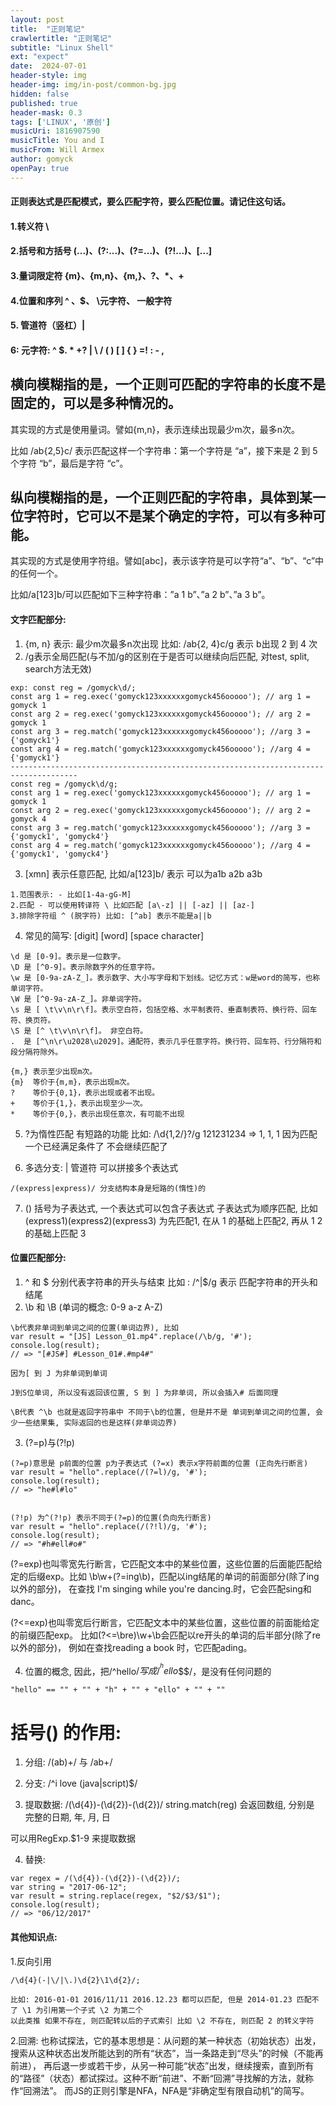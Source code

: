 ```yaml
---
layout: post
title:  "正则笔记"
crawlertitle: "正则笔记"
subtitle: "Linux Shell"
ext: "expect"
date:  2024-07-01
header-style: img
header-img: img/in-post/common-bg.jpg
hidden: false
published: true
header-mask: 0.3
tags: ['LINUX', '原创']
musicUri: 1816907590
musicTitle: You and I
musicFrom: Will Armex
author: gomyck
openPay: true
---
```


#### 正则表达式是匹配模式，要么匹配字符，要么匹配位置。请记住这句话。

#### 1.转义符 \

#### 2.括号和方括号 (...)、(?:...)、(?=...)、(?!...)、[...]

#### 3.量词限定符 {m}、{m,n}、{m,}、?、*、+

#### 4.位置和序列 ^ 、$、 \元字符、 一般字符

#### 5. 管道符（竖杠）|

#### 6: 元字符: ^ $. * +? | \ / ( ) [ ] { } =! : - ,

## 横向模糊指的是，一个正则可匹配的字符串的⻓度不是固定的，可以是多种情况的。

其实现的方式是使用量词。譬如{m,n}，表示连续出现最少m次，最多n次。

比如 /ab{2,5}c/ 表示匹配这样一个字符串：第一个字符是 “a”，接下来是 2 到 5 个字符 “b”，最后是字符 “c”。

## 纵向模糊指的是，一个正则匹配的字符串，具体到某一位字符时，它可以不是某个确定的字符，可以有多种可能。

其实现的方式是使用字符组。譬如[abc]，表示该字符是可以字符“a”、“b”、“c”中的任何一个。

比如/a[123]b/可以匹配如下三种字符串：”a 1 b”、”a 2 b”、”a 3 b”。

#### 文字匹配部分:

1. {m, n} 表示: 最少m次最多n次出现 比如: /ab{2, 4}c/g 表示 b出现 2 到 4 次
2. /g表示全局匹配(与不加/g的区别在于是否可以继续向后匹配, 对test, split, search方法无效)

```
exp: const reg = /gomyck\d/;
const arg 1 = reg.exec('gomyck123xxxxxxgomyck456ooooo'); // arg 1 = gomyck 1
const arg 2 = reg.exec('gomyck123xxxxxxgomyck456ooooo'); // arg 2 = gomyck 1
const arg 3 = reg.match('gomyck123xxxxxxgomyck456ooooo'); //arg 3 = {'gomyck1'}
const arg 4 = reg.match('gomyck123xxxxxxgomyck456ooooo'); //arg 4 = {'gomyck1'}
-------------------------------------------------------------------------------------
const reg = /gomyck\d/g;
const arg 1 = reg.exec('gomyck123xxxxxxgomyck456ooooo'); // arg 1 = gomyck 1
const arg 2 = reg.exec('gomyck123xxxxxxgomyck456ooooo'); // arg 2 = gomyck 4
const arg 3 = reg.match('gomyck123xxxxxxgomyck456ooooo'); //arg 3 = {'gomyck1', 'gomyck4'}
const arg 4 = reg.match('gomyck123xxxxxxgomyck456ooooo'); //arg 4 = {'gomyck1', 'gomyck4'}
```

3. [xmn] 表示任意匹配, 比如/a[123]b/ 表示 可以为a1b a2b a3b

```
1.范围表示: - 比如[1-4a-gG-M]
2.匹配 - 可以使用转译符 \ 比如匹配 [a\-z] || [-az] || [az-]
3.排除字符组 ^ (脱字符) 比如: [^ab] 表示不能是a||b
```

4. 常⻅的简写: [digit] [word] [space character]

```
\d 是 [0-9]。表示是一位数字。
\D 是 [^0-9]。表示除数字外的任意字符。
\w 是 [0-9a-zA-Z_]。表示数字、大小写字母和下划线。记忆方式：w是word的简写，也称单词字符。
\W 是 [^0-9a-zA-Z_]。非单词字符。
\s 是 [ \t\v\n\r\f]。表示空白符，包括空格、水平制表符、垂直制表符、换行符、回⻋符、换⻚符。
\S 是 [^ \t\v\n\r\f]。 非空白符。
.  是 [^\n\r\u2028\u2029]。通配符，表示几乎任意字符。换行符、回⻋符、行分隔符和段分隔符除外。
```

```
{m,} 表示至少出现m次。
{m}  等价于{m,m}，表示出现m次。
?    等价于{0,1}，表示出现或者不出现。
+    等价于{1,}，表示出现至少一次。
*    等价于{0,}，表示出现任意次，有可能不出现
```

5. ?为惰性匹配 有短路的功能 比如: /\d{1,2/}?/g  121231234 => 1, 1, 1 因为匹配一个已经满足条件了 不会继续匹配了

6. 多选分支: | 管道符 可以拼接多个表达式

```
/(express|express)/ 分支结构本身是短路的(惰性)的
```

7. () 括号为子表达式, 一个表达式可以包含子表达式 子表达式为顺序匹配, 比如 (express1)(express2)(express3) 为先匹配1, 在从 1 的基础上匹配2, 再从 1 2 的基础上匹配 3

#### 位置匹配部分:

1. ^ 和 $ 分别代表字符串的开头与结束 比如 : /^|$/g 表示 匹配字符串的开头和结尾
2. \b 和 \B (单词的概念: 0-9 a-z A-Z)

```
\b代表非单词到单词之间的位置(单词边界), 比如
var result = "[JS] Lesson_01.mp4".replace(/\b/g, '#');
console.log(result);
// => "[#JS#] #Lesson_01#.#mp4#"

因为[ 到 J 为非单词到单词

J到S位单词, 所以没有返回该位置, S 到 ] 为非单词, 所以会插入# 后面同理

\B代表 ^\b 也就是返回字符串中 不同于\b的位置, 但是并不是 单词到单词之间的位置, 会少一些结果集, 实际返回的也是这样(非单词边界)
```

3. (?=p)与(?!p)

```
(?=p)意思是 p前面的位置 p为子表达式 (?=x) 表示x字符前面的位置 (正向先行断言)
var result = "hello".replace(/(?=l)/g, '#');
console.log(result);
// => "he#l#lo"


(?!p) 为^(?!p) 表示不同于(?=p)的位置(负向先行断言)
var result = "hello".replace(/(?!l)/g, '#');
console.log(result);
// => "#h#ell#o#"
```

(?=exp)也叫零宽先行断言，它匹配文本中的某些位置，这些位置的后面能匹配给定的后缀exp。比如
\b\w+(?=ing\b)，匹配以ing结尾的单词的前面部分(除了ing以外的部分)，
在查找 I'm singing while you're dancing.时，它会匹配sing和danc。

(?<=exp)也叫零宽后行断言，它匹配文本中的某些位置，这些位置的前面能给定的前缀匹配exp。
比如(?<=\bre)\w+\b会匹配以re开头的单词的后半部分(除了re以外的部分)，
例如在查找reading a book 时，它匹配ading。

4. 位置的概念, 因此，把/^hello$/写成/^^hello$$$/，是没有任何问题的

```text
"hello" == "" + "" + "h" + "" + "ello" + "" + ""
```

# 括号() 的作用:

1. 分组: /(ab)+/ 与 /ab+/

2. 分支: /^i love (java|script)$/

3. 提取数据: /(\d{4})-(\d{2})-(\d{2})/ string.match(reg) 会返回数组, 分别是 完整的日期, 年, 月, 日

可以用RegExp.$1-9 来提取数据

4. 替换:

```text
var regex = /(\d{4})-(\d{2})-(\d{2})/;
var string = "2017-06-12";
var result = string.replace(regex, "$2/$3/$1");
console.log(result);
// => "06/12/2017"
```

#### 其他知识点:

1.反向引用

```text
/\d{4}(-|\/|\.)\d{2}\1\d{2}/;

比如: 2016-01-01 2016/11/11 2016.12.23 都可以匹配, 但是 2014-01.23 匹配不了 \1 为引用第一个子式 \2 为第二个
以此类推 如果不存在, 则匹配转以后的子式索引 比如 \2 不存在, 则匹配 2 的转义字符
```

2.回溯: 也称试探法，它的基本思想是：从问题的某一种状态（初始状态）出发，搜索从这种状态出发所能达到的所有“状态”，当一条路走到“尽头”的时候（不能再前进），
再后退一步或若干步，从另一种可能“状态”出发，继续搜索，直到所有的“路径”（状态）都试探过。这种不断“前进”、不断“回溯”寻找解的方法，就称作“回溯法”。
而JS的正则引擎是NFA，NFA是“非确定型有限自动机”的简写。




